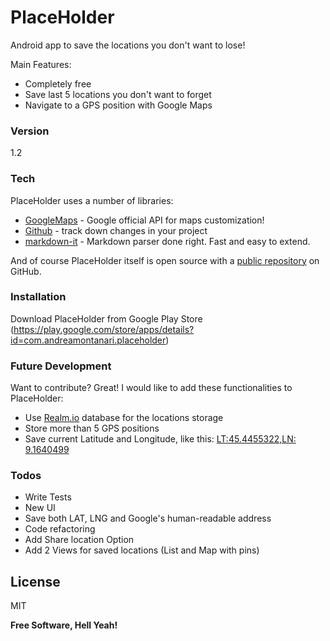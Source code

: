 # PlaceHolder
Android app to save the locations you don't want to lose!

Main Features:
  - Completely free
  - Save last 5 locations you don't want to forget
  - Navigate to a GPS position with Google Maps

### Version
1.2

### Tech

PlaceHolder uses a number of libraries:

* [GoogleMaps](https://developers.google.com/maps/documentation/android-api/intro) - Google official API for maps customization!
* [Github](https://github.com/andreamontanari/PlaceHolder) - track down changes in your project
* [markdown-it](http://daringfireball.net/projects/markdown/) - Markdown parser done right. Fast and easy to extend.

And of course PlaceHolder itself is open source with a [public repository](https://github.com/andreamontanari/PlaceHolder)
 on GitHub.

### Installation

Download PlaceHolder from Google Play Store (https://play.google.com/store/apps/details?id=com.andreamontanari.placeholder)

### Future Development

Want to contribute? Great!
I would like to add these functionalities to PlaceHolder:
- Use [Realm.io](https://realm.io) database for the locations storage
- Store more than 5 GPS positions
- Save current Latitude and Longitude, like this: [LT:45.4455322,LN: 9.1640499](https://www.google.it/maps/place/Via+dei+Crollalanza,+6,+20143+Milano/@45.4455322,9.1640499,17z/data=!3m1!4b1!4m5!3m4!1s0x4786c3f201bb6751:0x5a10f2924c645c41!8m2!3d45.4455285!4d9.1662439)


### Todos

 - Write Tests
 - New UI
 - Save both LAT, LNG and Google's human-readable address
 - Code refactoring
 - Add Share location Option
 - Add 2 Views for saved locations (List and Map with pins)

License
----

MIT

**Free Software, Hell Yeah!**
